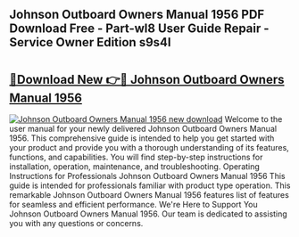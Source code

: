 ## Johnson Outboard Owners Manual 1956 PDF Download Free - Part-wl8 User Guide Repair - Service Owner Edition s9s4I

# <h2><a href="http://bc52556.oget.top/?id=Johnson+Outboard+Owners+Manual+1956">🔗Download New 👉🔴 Johnson Outboard Owners Manual 1956</a></h2>

[![Johnson Outboard Owners Manual 1956 new download](https://i.imgur.com/5g1atiW.png)](http://bc52556.oget.top/?id=Johnson+Outboard+Owners+Manual+1956)
Welcome to the user manual for your newly delivered Johnson Outboard Owners Manual 1956. This comprehensive guide is intended to help you get started with your product and provide you with a thorough understanding of its features, functions, and capabilities. You will find step-by-step instructions for installation, operation, maintenance, and troubleshooting. Operating Instructions for Professionals Johnson Outboard Owners Manual 1956 This guide is intended for professionals familiar with product type operation. This remarkable Johnson Outboard Owners Manual 1956 features list of features for seamless and efficient performance. We're Here to Support You Johnson Outboard Owners Manual 1956. Our team is dedicated to assisting you with any questions or concerns.
